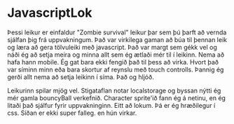 # JavascriptLok

Þessi leikur er einfaldur "Zombie survival" leikur þar sem þú þarft að vernda sjálfan þig frá uppvakningum. Það var virkilega gaman að búa til þennan leik og læra að gera tölvuleiki með javascript. Það var margt sem gékk vel og náði ég að setja meira og minna allt sem ég ætlaði mér til í leikinn. Nema að hafa hann mobile. Ég gat bara ekki fengið það til þess að virka. Hvort það var síminn minn eða bara skortur af reynslu með touch controlls. Þannig ég gerði allt nema að setja leikinn í síma. Það og hljóð.

Leikurinn spilar mjög vel. Stigataflan notar localstorage og byssan nýtti ég mér gamla bouncyBall verkefnið. Character sprite'ið fann ég á netinu, en ég litaði það sjálfur fyrir uppvakninginn. Eitt að lokum. Þá er ég hræðilegur í css. Síðan er ekki super falleg. en hún virkar.
